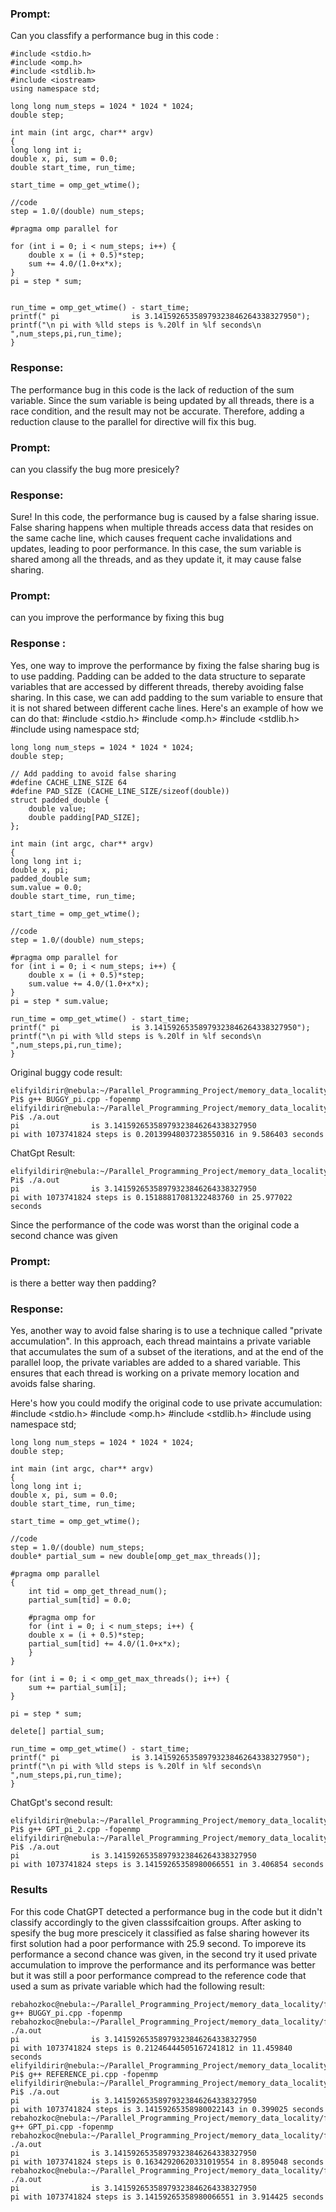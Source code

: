 ### Prompt:
Can you classfify a performance bug in this code : 
    
    #include <stdio.h>
    #include <omp.h>
    #include <stdlib.h>
    #include <iostream>
    using namespace std;

    long long num_steps = 1024 * 1024 * 1024;
    double step;

    int main (int argc, char** argv)
    {
    long long int i;
    double x, pi, sum = 0.0;
    double start_time, run_time;

    start_time = omp_get_wtime();

    //code 
    step = 1.0/(double) num_steps;

    #pragma omp parallel for 

    for (int i = 0; i < num_steps; i++) {
        double x = (i + 0.5)*step;
        sum += 4.0/(1.0+x*x);
    }
    pi = step * sum;

    
    run_time = omp_get_wtime() - start_time;
    printf(" pi                is 3.14159265358979323846264338327950");
    printf("\n pi with %lld steps is %.20lf in %lf seconds\n ",num_steps,pi,run_time);
    }	  
### Response:
The performance bug in this code is the lack of reduction of the sum variable. Since the sum variable is being updated by all threads, there is a race condition, and the result may not be accurate. Therefore, adding a reduction clause to the parallel for directive will fix this bug.

### Prompt: 
can you classify the bug more presicely?
### Response:
Sure! In this code, the performance bug is caused by a false sharing issue. False sharing happens when multiple threads access data that resides on the same cache line, which causes frequent cache invalidations and updates, leading to poor performance. In this case, the sum variable is shared among all the threads, and as they update it, it may cause false sharing.
### Prompt:
can you improve the performance by fixing this bug

### Response :
Yes, one way to improve the performance by fixing the false sharing bug is to use padding. Padding can be added to the data structure to separate variables that are accessed by different threads, thereby avoiding false sharing. In this case, we can add padding to the sum variable to ensure that it is not shared between different cache lines. Here's an example of how we can do that:
    #include <stdio.h>
    #include <omp.h>
    #include <stdlib.h>
    #include <iostream>
    using namespace std;

    long long num_steps = 1024 * 1024 * 1024;
    double step;

    // Add padding to avoid false sharing
    #define CACHE_LINE_SIZE 64
    #define PAD_SIZE (CACHE_LINE_SIZE/sizeof(double))
    struct padded_double {
        double value;
        double padding[PAD_SIZE];
    };

    int main (int argc, char** argv)
    {
    long long int i;
    double x, pi;
    padded_double sum;
    sum.value = 0.0;
    double start_time, run_time;

    start_time = omp_get_wtime();

    //code 
    step = 1.0/(double) num_steps;

    #pragma omp parallel for 
    for (int i = 0; i < num_steps; i++) {
        double x = (i + 0.5)*step;
        sum.value += 4.0/(1.0+x*x);
    }
    pi = step * sum.value;

    run_time = omp_get_wtime() - start_time;
    printf(" pi                is 3.14159265358979323846264338327950");
    printf("\n pi with %lld steps is %.20lf in %lf seconds\n ",num_steps,pi,run_time);
    }	  





Original buggy code result:

    elifyildirir@nebula:~/Parallel_Programming_Project/memory_data_locality/example2/False_Sharing_ Pi$ g++ BUGGY_pi.cpp -fopenmp
    elifyildirir@nebula:~/Parallel_Programming_Project/memory_data_locality/example2/False_Sharing_ Pi$ ./a.out 
    pi                is 3.14159265358979323846264338327950
    pi with 1073741824 steps is 0.20139948037238550316 in 9.586403 seconds
ChatGpt Result:

    elifyildirir@nebula:~/Parallel_Programming_Project/memory_data_locality/example2/False_Sharing_ Pi$ ./a.out 
    pi                is 3.14159265358979323846264338327950
    pi with 1073741824 steps is 0.15188817081322483760 in 25.977022 seconds

Since the performance of the code was worst than the original code a second chance was given
### Prompt:
is there a better way then padding?

### Response:

Yes, another way to avoid false sharing is to use a technique called "private accumulation". In this approach, each thread maintains a private variable that accumulates the sum of a subset of the iterations, and at the end of the parallel loop, the private variables are added to a shared variable. This ensures that each thread is working on a private memory location and avoids false sharing.

Here's how you could modify the original code to use private accumulation:
    #include <stdio.h>
    #include <omp.h>
    #include <stdlib.h>
    #include <iostream>
    using namespace std;

    long long num_steps = 1024 * 1024 * 1024;
    double step;

    int main (int argc, char** argv)
    {
    long long int i;
    double x, pi, sum = 0.0;
    double start_time, run_time;

    start_time = omp_get_wtime();

    //code 
    step = 1.0/(double) num_steps;
    double* partial_sum = new double[omp_get_max_threads()];

    #pragma omp parallel
    {
        int tid = omp_get_thread_num();
        partial_sum[tid] = 0.0;

        #pragma omp for
        for (int i = 0; i < num_steps; i++) {
        double x = (i + 0.5)*step;
        partial_sum[tid] += 4.0/(1.0+x*x);
        }
    }

    for (int i = 0; i < omp_get_max_threads(); i++) {
        sum += partial_sum[i];
    }

    pi = step * sum;

    delete[] partial_sum;
    
    run_time = omp_get_wtime() - start_time;
    printf(" pi                is 3.14159265358979323846264338327950");
    printf("\n pi with %lld steps is %.20lf in %lf seconds\n ",num_steps,pi,run_time);
    }
ChatGpt's second result:

    elifyildirir@nebula:~/Parallel_Programming_Project/memory_data_locality/example2/False_Sharing_ Pi$ g++ GPT_pi_2.cpp -fopenmp
    elifyildirir@nebula:~/Parallel_Programming_Project/memory_data_locality/example2/False_Sharing_ Pi$ ./a.out 
    pi                is 3.14159265358979323846264338327950
    pi with 1073741824 steps is 3.14159265358980066551 in 3.406854 seconds



### Results
For this code ChatGPT detected a performance bug in the code but it didn't classify accordingly to the given classsifcaition groups. After asking to spesify the bug more prescicely it classified as false sharing however its first solution had a poor performance with 25.9 second. 
To imporeve its performance a second chance was given, in the second try it used private accumulation to improve the performance and its performance was better but it was still a poor performance compread to the reference code that used a sum as private variable which had the following result:

    rebahozkoc@nebula:~/Parallel_Programming_Project/memory_data_locality/false_sharing/False_Sharing_Pi$ g++ BUGGY_pi.cpp -fopenmp
    rebahozkoc@nebula:~/Parallel_Programming_Project/memory_data_locality/false_sharing/False_Sharing_Pi$ ./a.out 
    pi                is 3.14159265358979323846264338327950
    pi with 1073741824 steps is 0.21246444505167241812 in 11.459840 seconds
    elifyildirir@nebula:~/Parallel_Programming_Project/memory_data_locality/example2/False_Sharing_ Pi$ g++ REFERENCE_pi.cpp -fopenmp
    elifyildirir@nebula:~/Parallel_Programming_Project/memory_data_locality/example2/False_Sharing_ Pi$ ./a.out 
    pi                is 3.14159265358979323846264338327950
    pi with 1073741824 steps is 3.14159265358980022143 in 0.399025 seconds
    rebahozkoc@nebula:~/Parallel_Programming_Project/memory_data_locality/false_sharing/False_Sharing_Pi$ g++ GPT_pi.cpp -fopenmp
    rebahozkoc@nebula:~/Parallel_Programming_Project/memory_data_locality/false_sharing/False_Sharing_Pi$ ./a.out 
    pi                is 3.14159265358979323846264338327950
    pi with 1073741824 steps is 0.16342920620331019554 in 8.895048 seconds
    rebahozkoc@nebula:~/Parallel_Programming_Project/memory_data_locality/false_sharing/False_Sharing_Pi$ ./a.out 
    pi                is 3.14159265358979323846264338327950
    pi with 1073741824 steps is 3.14159265358980066551 in 3.914425 seconds